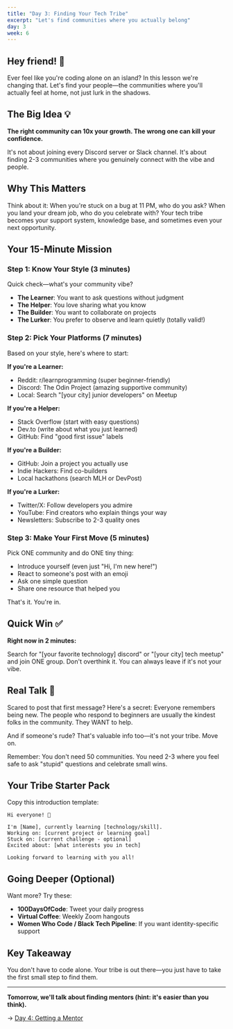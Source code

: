 ```yaml
---
title: "Day 3: Finding Your Tech Tribe"
excerpt: "Let's find communities where you actually belong"
day: 3
week: 6
---
```


## Hey friend! 👋

Ever feel like you're coding alone on an island? In this lesson we're changing
that. Let's find your people—the communities where you'll actually feel at home,
not just lurk in the shadows.

## The Big Idea 💡

**The right community can 10x your growth. The wrong one can kill your
confidence.**

It's not about joining every Discord server or Slack channel. It's about finding
2-3 communities where you genuinely connect with the vibe and people.

## Why This Matters

Think about it: When you're stuck on a bug at 11 PM, who do you ask? When you
land your dream job, who do you celebrate with? Your tech tribe becomes your
support system, knowledge base, and sometimes even your next opportunity.

## Your 15-Minute Mission

### Step 1: Know Your Style (3 minutes)

Quick check—what's your community vibe?

- **The Learner**: You want to ask questions without judgment
- **The Helper**: You love sharing what you know
- **The Builder**: You want to collaborate on projects
- **The Lurker**: You prefer to observe and learn quietly (totally valid!)

### Step 2: Pick Your Platforms (7 minutes)

Based on your style, here's where to start:

**If you're a Learner:**

- Reddit: r/learnprogramming (super beginner-friendly)
- Discord: The Odin Project (amazing supportive community)
- Local: Search "[your city] junior developers" on Meetup

**If you're a Helper:**

- Stack Overflow (start with easy questions)
- Dev.to (write about what you just learned)
- GitHub: Find "good first issue" labels

**If you're a Builder:**

- GitHub: Join a project you actually use
- Indie Hackers: Find co-builders
- Local hackathons (search MLH or DevPost)

**If you're a Lurker:**

- Twitter/X: Follow developers you admire
- YouTube: Find creators who explain things your way
- Newsletters: Subscribe to 2-3 quality ones

### Step 3: Make Your First Move (5 minutes)

Pick ONE community and do ONE tiny thing:

- Introduce yourself (even just "Hi, I'm new here!")
- React to someone's post with an emoji
- Ask one simple question
- Share one resource that helped you

That's it. You're in.

## Quick Win ✅

**Right now in 2 minutes:**

Search for "[your favorite technology] discord" or "[your city] tech meetup" and
join ONE group. Don't overthink it. You can always leave if it's not your vibe.

## Real Talk 💬

Scared to post that first message? Here's a secret: Everyone remembers being
new. The people who respond to beginners are usually the kindest folks in the
community. They WANT to help.

And if someone's rude? That's valuable info too—it's not your tribe. Move on.

Remember: You don't need 50 communities. You need 2-3 where you feel safe to ask
"stupid" questions and celebrate small wins.

## Your Tribe Starter Pack

Copy this introduction template:

```
Hi everyone! 👋

I'm [Name], currently learning [technology/skill].
Working on: [current project or learning goal]
Stuck on: [current challenge - optional]
Excited about: [what interests you in tech]

Looking forward to learning with you all!
```

## Going Deeper (Optional)

Want more? Try these:

- **100DaysOfCode**: Tweet your daily progress
- **Virtual Coffee**: Weekly Zoom hangouts
- **Women Who Code / Black Tech Pipeline**: If you want identity-specific
  support

## Key Takeaway

You don't have to code alone. Your tribe is out there—you just have to take the
first small step to find them.

---

**Tomorrow, we'll talk about finding mentors (hint: it's easier than you
think).**

→ [Day 4: Getting a Mentor](./04-mentorship)
